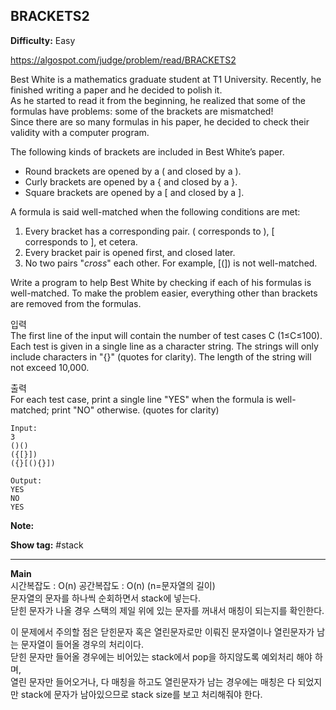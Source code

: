 ## BRACKETS2

**Difficulty:** Easy

https://algospot.com/judge/problem/read/BRACKETS2

Best White is a mathematics graduate student at T1 University. Recently, he finished writing a paper and he decided to polish it. <br/>
As he started to read it from the beginning, he realized that some of the formulas have problems: some of the brackets are mismatched! <br/>
Since there are so many formulas in his paper, he decided to check their validity with a computer program. <br/>

The following kinds of brackets are included in Best White’s paper. <br/>

* Round brackets are opened by a ( and closed by a ).
* Curly brackets are opened by a { and closed by a }.
* Square brackets are opened by a [ and closed by a ].

A formula is said well-matched when the following conditions are met: <br/>
1. Every bracket has a corresponding pair. ( corresponds to ), [ corresponds to ], et cetera.
2. Every bracket pair is opened first, and closed later.
3. No two pairs "*cross*" each other. For example, [(]) is not well-matched.

Write a program to help Best White by checking if each of his formulas is well-matched. To make the problem easier, everything other than brackets are removed from the formulas. <br/>

입력 <br/>
The first line of the input will contain the number of test cases C (1≤C≤100). Each test is given in a single line as a character string. The strings will only include characters in "[](){}" (quotes for clarity). The length of the string will not exceed 10,000.

출력 <br/>
For each test case, print a single line "YES" when the formula is well-matched; print "NO" otherwise. (quotes for clarity)

```
Input:
3
()()
({[}])
({}[(){}])

Output: 
YES
NO
YES
```

**Note:**

**Show tag:** \#stack

------------------------------------

**Main** <br/>
시간복잡도 : O(n) 공간복잡도 : O(n) (n=문자열의 길이) <br/>
문자열의 문자를 하나씩 순회하면서 stack에 넣는다. <br/>
닫힌 문자가 나올 경우 스택의 제일 위에 있는 문자를 꺼내서 매칭이 되는지를 확인한다. <br/>

이 문제에서 주의할 점은 닫힌문자 혹은 열린문자로만 이뤄진 문자열이나 열린문자가 남는 문자열이 들어올 경우의 처리이다. <br/>
닫힌 문자만 들어올 경우에는 비어있는 stack에서 pop을 하지않도록 예외처리 해야 하며, <br/>
열린 문자만 들어오거나, 다 매칭을 하고도 열린문자가 남는 경우에는 매칭은 다 되었지만 stack에 문자가 남아있으므로 stack size를 보고 처리해줘야 한다.
 